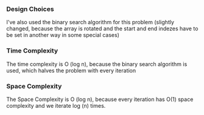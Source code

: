 ### Design Choices

I've also used the binary search algorithm for this problem (slightly changed, because the array is rotated and the start
and end indezes have to be set in another way in some special cases)

### Time Complexity

The time complexity is O (log n), because the binary search algorithm is used, which halves the problem with every iteration

### Space Complexity

The Space Complexity is O (log n), because every iteration has O(1) space complexity and we iterate log (n) times.